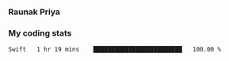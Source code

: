 ### Raunak Priya

### My coding stats

<!--START_SECTION:waka-->
```text
Swift   1 hr 19 mins    █████████████████████████   100.00 % 
```
<!--END_SECTION:waka-->
